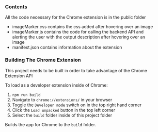 ### Contents

All the code necessary for the Chrome extension is in the public folder

- imageMarker.css contains the css added after hovering over an image
- imageMarker.js contains the code for calling the backend API and alerting the user with the output description after hovering over an image
- manifest.json contains information about the extension

### Building The Chrome Extension

This project needs to be built in order to take advantage of the Chrome Extension API

To load as a developer extension inside of Chrome:

1. `npm run build` <br>
2. Navigate to `chrome://extensions/` in your browser <br>
3. Toggle the `Developer mode` switch on in the top right hand corner <br>
4. Click the `Load unpacked` button in the top left corner <br>
5. Select the `build` folder inside of this project folder <br>

Builds the app for Chrome to the `build` folder.<br>

